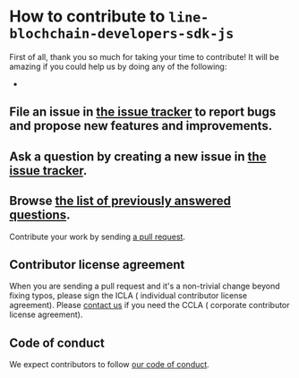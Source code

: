 # How to contribute to `line-blochchain-developers-sdk-js`

First
of
all,
thank
you
so
much
for
taking
your
time
to
contribute!
It
will
be
amazing
if
you
could
help
us
by
doing
any
of
the
following:

-
File
an
issue
in [the issue tracker](https://github.com/line/line-blockchain-developers-sdk-js/issues)
to
report
bugs
and
propose
new
features
and
improvements.
-
Ask
a
question
by
creating
a
new
issue
in [the issue tracker](https://github.com/line/line-blockchain-developers-sdk-js/issues).
  -
  Browse [the list of previously answered questions](https://github.com/line/line-blockchain-developers-sdk-js/issues?q=is%3Aissue+is%3Aclosed+label%3Aquestion).
-
Contribute
your
work
by
sending [a pull request](https://github.com/line/line-blockchain-developers-sdk-js/pulls).

## Contributor license agreement

When
you
are
sending
a
pull
request
and
it's
a
non-trivial
change
beyond
fixing
typos,
please
sign
the
ICLA (
individual
contributor
license
agreement).
Please
[contact us](mailto:dl_oss_dev@linecorp.com)
if
you
need
the
CCLA (
corporate
contributor
license
agreement).

## Code of conduct

We
expect
contributors
to
follow [our code of conduct](CODE_OF_CONDUCT.md).
